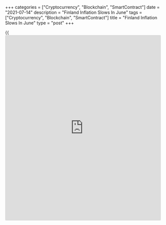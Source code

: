 +++
categories = ["Cryptocurrency", "Blockchain", "SmartContract"]
date = "2021-07-14"
description = "Finland Inflation Slows In June"
tags = ["Cryptocurrency", "Blockchain", "SmartContract"]
title = "Finland Inflation Slows In June"
type = "post"
+++

{{<iframe id="large-banner" src="https://www.bounty.group/#slide=19.0" width="100%" height="600" scrolling="no" style="border: 0px solid rgb(216, 221, 230); border-radius: 3px;">}}

Finland's consumer price inflation eased in June, data from statistics
Finland on Wednesday.

The consumer prices increased 1.97 percent year-on-year in June, after a
2.23 percent rise in May.

Prices of petrol, diesel, detached houses and capital repair on detached
houses had the largest upward impacts on the consumer price index
increased from a year ago.

On a monthly basis, consumer prices fell 0.05 percent in June, after a
0.15 percent increase in May.

The EU measure of harmonized index of consumer prices, or HICP, fell 0.1
monthly and increased 1.9 percent from a year ago in June.

For comments and feedback [contact](https://www.playgroundfx.com/contact/): editorial@rtt[news](https://www.letsplayfx.com/blog/forex-news-website/).com

[Economic News][1]

 **What parts of the world are seeing the best (and worst) economic
performances lately? Click[here][2] to check out our [Econ Scorecard][2]
and find out! See up-to-the-moment [ranking](https://www.playgroundfx.com/blog/crypto-exchange-ranking/)s for the best and worst
performers in [GDP][3], [unemployment rate][4], [inflation][5] and much
more.**

   1. www.rtt[news](https://www.letsplayfx.com/blog/forex-news-website/).com/Content/EconomicNews.aspx
   2. www.rtt[news](https://www.letsplayfx.com/blog/forex-news-website/).com/economic-scorecard/world-rank/retail-sales/highest-performance.aspx
   3. www.rtt[news](https://www.letsplayfx.com/blog/forex-news-website/).com/economic-scorecard/world-rank/GDP/highest-performance.aspx
   4. www.rtt[news](https://www.letsplayfx.com/blog/forex-news-website/).com/economic-scorecard/world-rank/unemployment-rate/lowest-performance.aspx
   5. www.rtt[news](https://www.letsplayfx.com/blog/forex-news-website/).com/economic-scorecard/world-rank/CPI/highest-performance.aspx